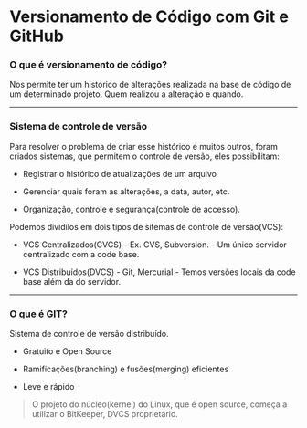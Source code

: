 # Versionamento de Código com Git e GitHub

### O que é versionamento de código?

Nos permite ter um historico de alterações realizada na base de código de um determinado projeto. Quem realizou a alteração e quando.

---

### Sistema de controle de versão

Para resolver o problema de criar esse histórico e muitos outros, foram criados sistemas, que permitem o controle de versão, eles possibilitam:

* Registrar o histórico de atualizações de um arquivo

* Gerenciar quais foram as alterações, a data, autor, etc.

* Organização, controle e segurança(controle de accesso).

Podemos dividílos em dois tipos de sitemas de controle de versão(VCS):

* VCS Centralizados(CVCS) - Ex. CVS, Subversion. - Um único servidor centralizado com a code base.

* VCS Distribuídos(DVCS) - Git, Mercurial - Temos versões locais da code base além da do servidor.

---

### O que é GIT?

Sistema de controle de versão distribuído.

* Gratuito e Open Source

* Ramificações(branching) e fusões(merging) eficientes

* Leve e rápido

> O projeto do núcleo(kernel) do Linux, que é open source, começa a utilizar o BitKeeper, DVCS proprietário.